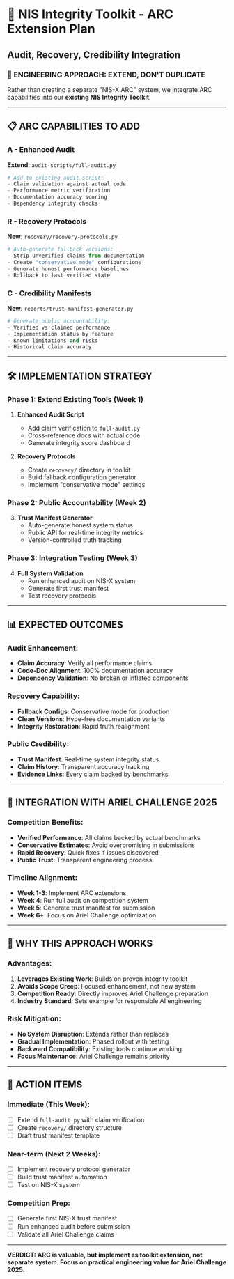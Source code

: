 # 🔧 NIS Integrity Toolkit - ARC Extension Plan
## **Audit, Recovery, Credibility Integration**

### **🎯 ENGINEERING APPROACH: EXTEND, DON'T DUPLICATE**

Rather than creating a separate "NIS-X ARC" system, we integrate ARC capabilities into our **existing NIS Integrity Toolkit**.

---

## **📋 ARC CAPABILITIES TO ADD**

### **A - Enhanced Audit**
**Extend**: `audit-scripts/full-audit.py`
```python
# Add to existing audit script:
- Claim validation against actual code
- Performance metric verification  
- Documentation accuracy scoring
- Dependency integrity checks
```

### **R - Recovery Protocols**
**New**: `recovery/recovery-protocols.py`
```python
# Auto-generate fallback versions:
- Strip unverified claims from documentation
- Create "conservative mode" configurations
- Generate honest performance baselines
- Rollback to last verified state
```

### **C - Credibility Manifests**
**New**: `reports/trust-manifest-generator.py`
```python
# Generate public accountability:
- Verified vs claimed performance
- Implementation status by feature
- Known limitations and risks
- Historical claim accuracy
```

---

## **🛠️ IMPLEMENTATION STRATEGY**

### **Phase 1: Extend Existing Tools (Week 1)**
1. **Enhanced Audit Script**
   - Add claim verification to `full-audit.py`
   - Cross-reference docs with actual code
   - Generate integrity score dashboard

2. **Recovery Protocols**
   - Create `recovery/` directory in toolkit
   - Build fallback configuration generator
   - Implement "conservative mode" settings

### **Phase 2: Public Accountability (Week 2)**
3. **Trust Manifest Generator**
   - Auto-generate honest system status
   - Public API for real-time integrity metrics
   - Version-controlled truth tracking

### **Phase 3: Integration Testing (Week 3)**
4. **Full System Validation**
   - Run enhanced audit on NIS-X system
   - Generate first trust manifest
   - Test recovery protocols

---

## **📊 EXPECTED OUTCOMES**

### **Audit Enhancement:**
- **Claim Accuracy**: Verify all performance claims
- **Code-Doc Alignment**: 100% documentation accuracy
- **Dependency Validation**: No broken or inflated components

### **Recovery Capability:**
- **Fallback Configs**: Conservative mode for production
- **Clean Versions**: Hype-free documentation variants
- **Integrity Restoration**: Rapid truth realignment

### **Public Credibility:**
- **Trust Manifest**: Real-time system integrity status
- **Claim History**: Transparent accuracy tracking
- **Evidence Links**: Every claim backed by benchmarks

---

## **🎯 INTEGRATION WITH ARIEL CHALLENGE 2025**

### **Competition Benefits:**
- **Verified Performance**: All claims backed by actual benchmarks
- **Conservative Estimates**: Avoid overpromising in submissions
- **Rapid Recovery**: Quick fixes if issues discovered
- **Public Trust**: Transparent engineering process

### **Timeline Alignment:**
- **Week 1-3**: Implement ARC extensions
- **Week 4**: Run full audit on competition system
- **Week 5**: Generate trust manifest for submission
- **Week 6+**: Focus on Ariel Challenge optimization

---

## **🚀 WHY THIS APPROACH WORKS**

### **Advantages:**
1. **Leverages Existing Work**: Builds on proven integrity toolkit
2. **Avoids Scope Creep**: Focused enhancement, not new system
3. **Competition Ready**: Directly improves Ariel Challenge preparation
4. **Industry Standard**: Sets example for responsible AI engineering

### **Risk Mitigation:**
- **No System Disruption**: Extends rather than replaces
- **Gradual Implementation**: Phased rollout with testing
- **Backward Compatibility**: Existing tools continue working
- **Focus Maintenance**: Ariel Challenge remains priority

---

## **📝 ACTION ITEMS**

### **Immediate (This Week):**
- [ ] Extend `full-audit.py` with claim verification
- [ ] Create `recovery/` directory structure
- [ ] Draft trust manifest template

### **Near-term (Next 2 Weeks):**
- [ ] Implement recovery protocol generator
- [ ] Build trust manifest automation
- [ ] Test on NIS-X system

### **Competition Prep:**
- [ ] Generate first NIS-X trust manifest
- [ ] Run enhanced audit before submission
- [ ] Validate all Ariel Challenge claims

---

**VERDICT: ARC is valuable, but implement as toolkit extension, not separate system. Focus on practical engineering value for Ariel Challenge 2025.** 